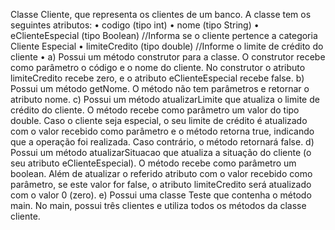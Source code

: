 Classe Cliente, que representa os clientes de um banco. A classe tem os seguintes atributos:
• codigo (tipo int)
• nome (tipo String)
• eClienteEspecial (tipo Boolean) //Informa se o cliente pertence a categoria Cliente Especial
• limiteCredito (tipo double) //Informe o limite de crédito do cliente
•
a) Possui um método construtor para a classe. O construtor recebe como parâmetro o código e o nome do
cliente. No construtor o atributo limiteCredito recebe zero, e o atributo eClienteEspecial recebe false.
b) Possui um método getNome. O método não tem parâmetros e retornar o atributo nome.
c) Possui um método atualizarLimite que atualiza o limite de crédito do cliente. O método recebe como
parâmetro um valor do tipo double. Caso o cliente seja especial, o seu limite de crédito é atualizado com o
valor recebido como parâmetro e o método retorna true, indicando que a operação foi realizada. Caso
contrário, o método retornará false.
d) Possui um método atualizarSituacao que atualiza a situação do cliente (o seu atributo eClienteEspecial). O método recebe como parâmetro um boolean. Além de atualizar o referido atributo com o valor recebido como
parâmetro, se este valor for false, o atributo limiteCredito será atualizado com o valor 0 (zero).
e) Possui uma classe Teste que contenha o método main. No main, possui três clientes e utiliza todos os métodos da classe
cliente.

